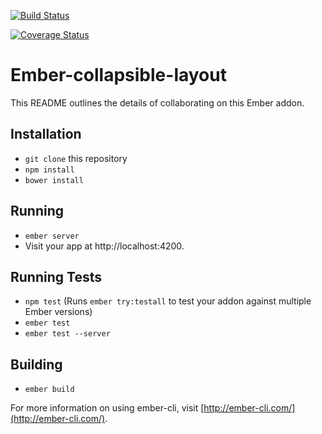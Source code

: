 [![Build Status](https://travis-ci.org/des75/ember-collapsible-layout.svg?branch=master)](https://travis-ci.org/des75/ember-collapsible-layout)

[![Coverage Status](https://coveralls.io/repos/github/des75/ember-collapsible-layout/badge.svg?branch=master)](https://coveralls.io/github/des75/ember-collapsible-layout?branch=master)

# Ember-collapsible-layout

This README outlines the details of collaborating on this Ember addon.

## Installation

* `git clone` this repository
* `npm install`
* `bower install`

## Running

* `ember server`
* Visit your app at http://localhost:4200.

## Running Tests

* `npm test` (Runs `ember try:testall` to test your addon against multiple Ember versions)
* `ember test`
* `ember test --server`

## Building

* `ember build`

For more information on using ember-cli, visit [http://ember-cli.com/](http://ember-cli.com/).
 

